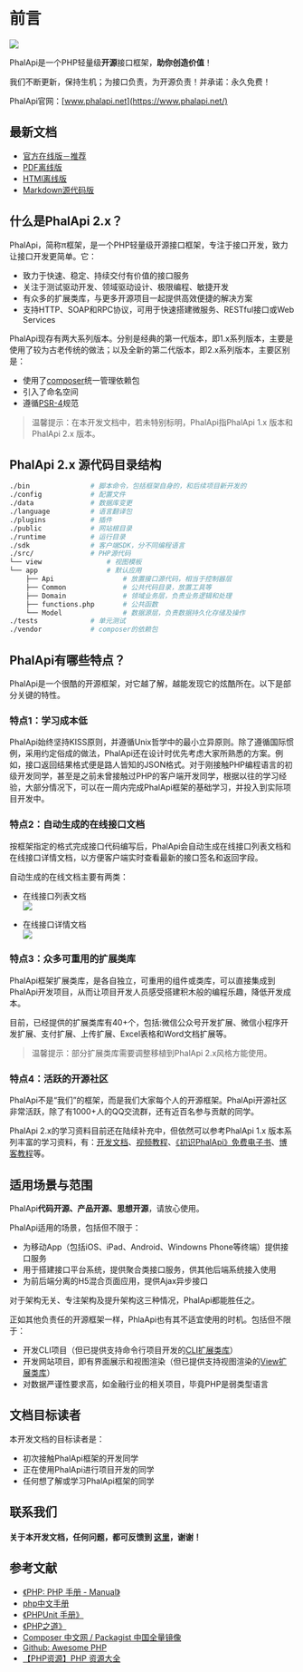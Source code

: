 # 前言

![](https://camo.githubusercontent.com/41579d7d1278396ffdae4e1e37cba7aea8422c4a/687474703a2f2f776562746f6f6c732e71696e6975646e2e636f6d2f6d61737465722d4c4f474f2d32303135303431305f35302e6a7067)

PhalApi是一个PHP轻量级**开源**接口框架，**助你创造价值**！

我们不断更新，保持生机；为接口负责，为开源负责！并承诺：永久免费！  

PhalApi官网：[www.phalapi.net](https://www.phalapi.net/)

## 最新文档

 + [官方在线版－推荐](http://docs.phalapi.net/#/v2.0/tutorial)
 + [PDF离线版](http://docs.phalapi.net/html/PhalApi-2x-release.pdf)
 + [HTMl离线版](http://docs.phalapi.net/html/PhalApi-2x-release.html)
 + [Markdown源代码版](https://gitee.com/dogstar/phalapi-wiki)

## 什么是PhalApi 2.x？

PhalApi，简称π框架，是一个PHP轻量级开源接口框架，专注于接口开发，致力让接口开发更简单。它： 

 + 致力于快速、稳定、持续交付有价值的接口服务
 + 关注于测试驱动开发、领域驱动设计、极限编程、敏捷开发
 + 有众多的扩展类库，与更多开源项目一起提供高效便捷的解决方案
 + 支持HTTP、SOAP和RPC协议，可用于快速搭建微服务、RESTful接口或Web Services

PhalApi现存有两大系列版本。分别是经典的第一代版本，即1.x系列版本，主要是使用了较为古老传统的做法；以及全新的第二代版本，即2.x系列版本，主要区别是：  

 + 使用了[composer](https://getcomposer.org/)统一管理依赖包
 + 引入了命名空间
 + 遵循[PSR-4](http://www.php-fig.org/)规范

> 温馨提示：在本开发文档中，若未特别标明，PhalApi指PhalApi 1.x 版本和PhalApi 2.x 版本。

## PhalApi 2.x 源代码目录结构

```bash
./bin               # 脚本命令，包括框架自身的，和后续项目新开发的
./config            # 配置文件
./data              # 数据库变更
./language          # 语言翻译包
./plugins           # 插件
./public            # 网站根目录
./runtime           # 运行目录
./sdk               # 客户端SDK，分不同编程语言
./src/              # PHP源代码
└── view                # 视图模板
└── app                 # 默认应用
    ├── Api                 # 放置接口源代码，相当于控制器层
    ├── Common              # 公共代码目录，放置工具等
    ├── Domain              # 领域业务层，负责业务逻辑和处理
    ├── functions.php       # 公共函数
    └── Model               # 数据源层，负责数据持久化存储及操作
./tests             # 单元测试
./vendor            # composer的依赖包
```


## PhalApi有哪些特点？  

PhalApi是一个很酷的开源框架，对它越了解，越能发现它的炫酷所在。以下是部分关键的特性。  

### 特点1：学习成本低

PhalApi始终坚持KISS原则，并遵循Unix哲学中的最小立异原则。除了遵循国际惯例，采用约定俗成的做法，PhalApi还在设计时优先考虑大家所熟悉的方案。例如，接口返回结果格式便是路人皆知的JSON格式。对于刚接触PHP编程语言的初级开发同学，甚至是之前未曾接触过PHP的客户端开发同学，根据以往的学习经验，大部分情况下，可以在一周内完成PhalApi框架的基础学习，并投入到实际项目开发中。  

### 特点2：自动生成的在线接口文档  

按框架指定的格式完成接口代码编写后，PhalApi会自动生成在线接口列表文档和在线接口详情文档，以方便客户端实时查看最新的接口签名和返回字段。  

自动生成的在线文档主要有两类：  

 + 在线接口列表文档  
 ![](http://cdn7.phalapi.net/20170701174008_d80a8df4f918dc063163a9d730ceaf32)

 + 在线接口详情文档  
 ![](http://cdn7.phalapi.net/20170701174325_f69dd605f2b1dd177089323f1f5a798e)

### 特点3：众多可重用的扩展类库  

PhalApi框架扩展类库，是各自独立，可重用的组件或类库，可以直接集成到PhalApi开发项目，从而让项目开发人员感受搭建积木般的编程乐趣，降低开发成本。  

目前，已经提供的扩展类库有40+个，包括:微信公众号开发扩展、微信小程序开发扩展、支付扩展、上传扩展、Excel表格和Word文档扩展等。  

> 温馨提示：部分扩展类库需要调整移植到PhalApi 2.x风格方能使用。

### 特点4：活跃的开源社区  

PhalApi不是“我们”的框架，而是我们大家每个人的开源框架。PhalApi开源社区非常活跃，除了有1000+人的QQ交流群，还有近百名参与贡献的同学。  

PhalApi 2.x的学习资料目前还在陆续补充中，但依然可以参考PhalApi 1.x 版本系列丰富的学习资料，有：[开发文档](https://www.phalapi.net/wikis/)、[视频教程](https://www.phalapi.net/wikis/8-1.html)、[《初识PhalApi》免费电子书](http://www.ituring.com.cn/book/2405)、[博客教程](https://my.oschina.net/wenzhenxi/blog?catalog=3363506)等。  

## 适用场景与范围  

PhalApi**代码开源、产品开源、思想开源**，请放心使用。  

PhalApi适用的场景，包括但不限于：  

 + 为移动App（包括iOS、iPad、Android、Windowns Phone等终端）提供接口服务  
 + 用于搭建接口平台系统，提供聚合类接口服务，供其他后端系统接入使用  
 + 为前后端分离的H5混合页面应用，提供Ajax异步接口

对于架构无关、专注架构及提升架构这三种情况，PhalApi都能胜任之。  

正如其他负责任的开源框架一样，PhlaApi也有其不适宜使用的时机。包括但不限于：  

 + 开发CLI项目（但已提供支持命令行项目开发的[CLI扩展类库](http://git.oschina.net/dogstar/PhalApi-Library/tree/master/CLI)）
 + 开发网站项目，即有界面展示和视图渲染（但已提供支持视图渲染的[View扩展类库](http://git.oschina.net/dogstar/PhalApi-Library/tree/master/View)）
 + 对数据严谨性要求高，如金融行业的相关项目，毕竟PHP是弱类型语言


## 文档目标读者  

本开发文档的目标读者是：  

 + 初次接触PhalApi框架的开发同学
 + 正在使用PhalApi进行项目开发的同学
 + 任何想了解或学习PhalApi框架的同学

## 联系我们  

#### 关于本开发文档，任何问题，都可反馈到 [这里](https://github.com/phalapi/phalapi/issues)，谢谢！

## 参考文献  

 + [《PHP: PHP 手册 - Manual》](https://www.php.net/manual/zh/index.php)  
 + [php中文手册](https://php.golaravel.com/preface.html)  
 + [《PHPUnit 手册》](http://phpunit.cn/manual/5.7/zh_cn/index.html)  
 + [《PHP之道》](http://wulijun.github.io/php-the-right-way/)  
 + [Composer 中文网 / Packagist 中国全量镜像](https://www.phpcomposer.com/)  
 + [Github: Awesome PHP](https://github.com/ziadoz/awesome-php)  
 + [【PHP资源】PHP 资源大全](https://www.cnblogs.com/aiweixiao/p/6065269.html)   



